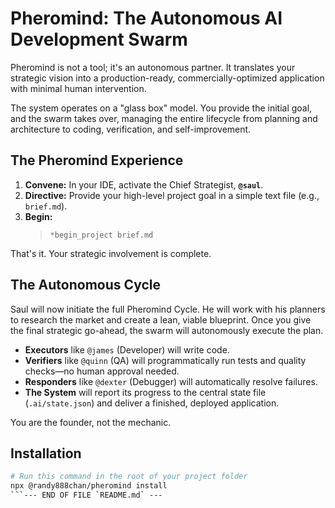 # Pheromind: The Autonomous AI Development Swarm

Pheromind is not a tool; it's an autonomous partner. It translates your strategic vision into a production-ready, commercially-optimized application with minimal human intervention.

The system operates on a "glass box" model. You provide the initial goal, and the swarm takes over, managing the entire lifecycle from planning and architecture to coding, verification, and self-improvement.

## The Pheromind Experience

1.  **Convene:** In your IDE, activate the Chief Strategist, **`@saul`**.
2.  **Directive:** Provide your high-level project goal in a simple text file (e.g., `brief.md`).
3.  **Begin:**
    > `*begin_project brief.md`

That's it. Your strategic involvement is complete.

## The Autonomous Cycle

Saul will now initiate the full Pheromind Cycle. He will work with his planners to research the market and create a lean, viable blueprint. Once you give the final strategic go-ahead, the swarm will autonomously execute the plan.

- **Executors** like `@james` (Developer) will write code.
- **Verifiers** like `@quinn` (QA) will programmatically run tests and quality checks—no human approval needed.
- **Responders** like `@dexter` (Debugger) will automatically resolve failures.
- **The System** will report its progress to the central state file (`.ai/state.json`) and deliver a finished, deployed application.

You are the founder, not the mechanic.

## Installation

```bash
# Run this command in the root of your project folder
npx @randy888chan/pheromind install
```--- END OF FILE `README.md` ---
